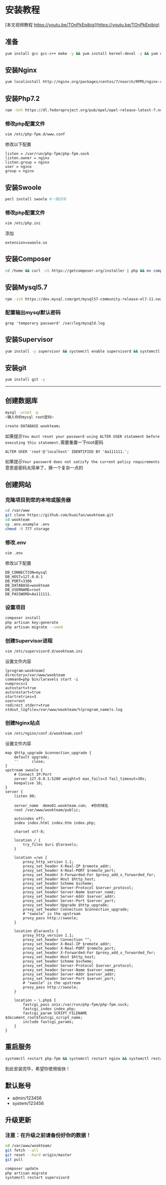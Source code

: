 # 安装教程

[本文视频教程 https://youtu.be/TOnPkEpjbig](https://youtu.be/TOnPkEpjbig)

## 准备

```sh
yum install gcc gcc-c++ make -y && yum install kernel-devel -y && yum update kernel -y
```

## 安装Nginx

```sh
yum localinstall http://nginx.org/packages/centos/7/noarch/RPMS/nginx-release-centos-7-0.el7.ngx.noarch.rpm && yum repolist enabled | grep "nginx*" && yum install -y nginx && systemctl enable nginx && systemctl start nginx
```

## 安装Php7.2

```sh
rpm -Uvh https://dl.fedoraproject.org/pub/epel/epel-release-latest-7.noarch.rpm && rpm -Uvh https://mirror.webtatic.com/yum/el7/webtatic-release.rpm && yum install -y php72w php72w-cli php72w-devel php72w-gd php72w-fpm php72w-mbstring php72w-pear php72w-xml php72w-xmlrpc php72w-common php72w-pdo php72w-mysqli && systemctl start php-fpm && systemctl enable php-fpm
```

### 修改php配置文件

```sh
vim /etc/php-fpm.d/www.conf
```

修改以下配置

```
listen = /var/run/php-fpm/php-fpm.sock
listen.owner = nginx
listen.group = nginx
user = nginx 
group = nginx
```

## 安装Swoole

```sh
pecl install swoole #一路回车
```

### 修改php配置文件

```sh
vim /etc/php.ini
```

添加

```
extension=swoole.so
```

## 安装Composer

```sh
cd /home && curl -sS https://getcomposer.org/installer | php && mv composer.phar  /usr/local/bin/composer
```

## 安装Mysql5.7

```sh
rpm -ivh https://dev.mysql.com/get/mysql57-community-release-el7-11.noarch.rpm && yum -y install mysql-community-server && systemctl enable mysqld && systemctl start mysqld
```

### 配置输出mysql默认密码
```
grep 'temporary password' /var/log/mysqld.log
```

## 安装Supervisor

```sh
yum install -y supervisor && systemctl enable supervisord && systemctl start supervisord
```

## 安装git

```sh
yum install git -y
```

-----------------------------

## 创建数据库

```sh
mysql -uroot -p
<输入你的mysql root密码>

create DATABASE wookteam;
```

如果提示`You must reset your password using ALTER USER statement before executing this statement.`需要重置一下root密码

```
ALTER USER 'root'@'localhost' IDENTIFIED BY 'Aa111111.'; 
```

如果提示`Your password does not satisfy the current policy requirements`意思是密码太简单了，换一个复杂一点的


## 创建网站

### 克隆项目到您的本地或服务器

```sh
cd /var/www
git clone https://github.com/kuaifan/wookteam.git
cd wookteam
cp .env.example .env
chmod -R 777 storage
```

### 修改.env

```sh
vim .env
```

修改以下配置

```
DB_CONNECTION=mysql
DB_HOST=127.0.0.1
DB_PORT=3306
DB_DATABASE=wookteam
DB_USERNAME=root
DB_PASSWORD=Aa111111.
```

### 设置项目

```sh
composer install
php artisan key:generate
php artisan migrate --seed
```

### 创建Supervisor进程

```sh
vim /etc/supervisord.d/wookteam.ini
```

设置文件内容

```
[program:wookteam]
directory=/var/www/wookteam
command=php bin/laravels start -i
numprocs=1
autostart=true
autorestart=true
startretries=3
user=root
redirect_stderr=true
stdout_logfile=/var/www/wookteam/%(program_name)s.log
```

### 创建Nginx站点

```sh
vim /etc/nginx/conf.d/wookteam.conf
```

设置文件内容

```
map $http_upgrade $connection_upgrade {
    default upgrade;
    ''      close;
}
upstream swoole {
    # Connect IP:Port
    server 127.0.0.1:5200 weight=5 max_fails=3 fail_timeout=30s;
    keepalive 16;
}
server {
    listen 80;
    
    server_name  demo01.wookteam.com;  #你的域名
    root /var/www/wookteam/public;

    autoindex off;
    index index.html index.htm index.php;

    charset utf-8;

    location / {
        try_files $uri @laravels;
    }

    location =/ws {
        proxy_http_version 1.1;
        proxy_set_header X-Real-IP $remote_addr;
        proxy_set_header X-Real-PORT $remote_port;
        proxy_set_header X-Forwarded-For $proxy_add_x_forwarded_for;
        proxy_set_header Host $http_host;
        proxy_set_header Scheme $scheme;
        proxy_set_header Server-Protocol $server_protocol;
        proxy_set_header Server-Name $server_name;
        proxy_set_header Server-Addr $server_addr;
        proxy_set_header Server-Port $server_port;
        proxy_set_header Upgrade $http_upgrade;
        proxy_set_header Connection $connection_upgrade;
        # "swoole" is the upstream
        proxy_pass http://swoole;
    }

    location @laravels {
        proxy_http_version 1.1;
        proxy_set_header Connection "";
        proxy_set_header X-Real-IP $remote_addr;
        proxy_set_header X-Real-PORT $remote_port;
        proxy_set_header X-Forwarded-For $proxy_add_x_forwarded_for;
        proxy_set_header Host $http_host;
        proxy_set_header Scheme $scheme;
        proxy_set_header Server-Protocol $server_protocol;
        proxy_set_header Server-Name $server_name;
        proxy_set_header Server-Addr $server_addr;
        proxy_set_header Server-Port $server_port;
        # "swoole" is the upstream
        proxy_pass http://swoole;
    }
    
    location ~ \.php$ {
        fastcgi_pass unix:/var/run/php-fpm/php-fpm.sock;
        fastcgi_index index.php;
        fastcgi_param SCRIPT_FILENAME $document_root$fastcgi_script_name;
        include fastcgi_params;
    }
}
```

## 重启服务

```sh
systemctl restart php-fpm && systemctl restart nginx && systemctl restart supervisord
```

到此安装完毕，希望你使用愉快！

## 默认账号

- admin/123456
- system/123456

## 升级更新

### 注意：在升级之前请备份好你的数据！

```sh
cd /var/www/wookteam/
git fetch --all
git reset --hard origin/master
git pull

composer update
php artisan migrate
systemctl restart supervisord
```



